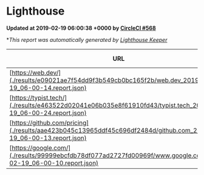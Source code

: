 
# Lighthouse

**Updated at 2019-02-19 06:00:38 +0000 by [CircleCI #568](https://circleci.com/gh/ItinerisLtd/lighthouse-keeper-example/568)**

**This report was automatically generated by [Lighthouse Keeper](https://github.com/itinerisltd/lighthouse-keeper)*

| URL | Performance | Accessibility | Best Practices | SEO | PWA | Updated At |
| --- | --- | --- | --- | --- | --- | --- |
| [https://web.dev/](./results/e09021ae7f54dd9f3b549cb0bc165f2b/web.dev_2019-02-19_06-00-14.report.json) | 0.9 | 0.93 | 1 | 0.91 | 1 | 2019-02-19T06:00:14.780Z |
| [https://typist.tech/](./results/e463522d02041e06b035e8f61910fd43/typist.tech_2019-02-19_06-00-24.report.json) | 1 |  |  |  |  | 2019-02-19T06:00:24.462Z |
| [https://github.com/pricing](./results/aae423b045c13965ddf45c696df2484d/github.com_2019-02-19_06-00-13.report.json) | 0.66 | 0.89 | 0.93 | 0.9 | 0.58 | 2019-02-19T06:00:13.124Z |
| [https://google.com/](./results/99999ebcfdb78df077ad2727fd00969f/www.google.com_2019-02-19_06-00-10.report.json) | 0.96 | 0.71 | 0.93 | 0.8 | 0.58 | 2019-02-19T06:00:10.756Z |
